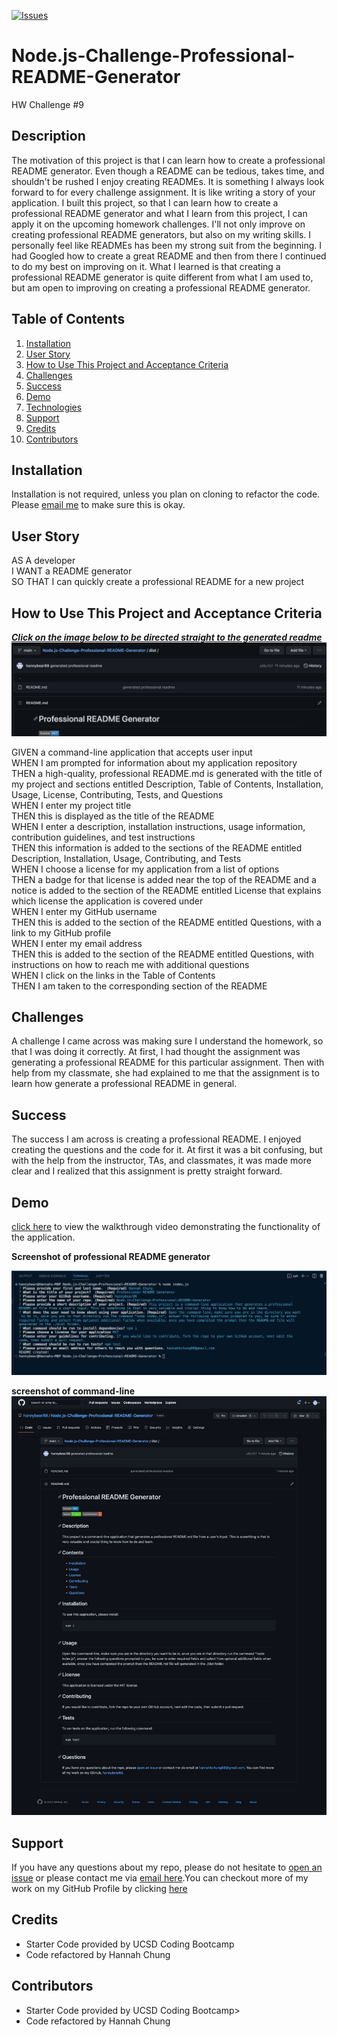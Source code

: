 [![Issues](https://img.shields.io/github/issues/hannybear88/Node.js-Challenge-Professional-README-Generator)](https://github.com/hannybear88/Node.js-Challenge-Professional-README-Generator/issues)


# Node.js-Challenge-Professional-README-Generator
HW Challenge #9

## Description 
The motivation of this project is that I can learn how to create a professional README generator. Even though a README can be tedious, takes time, and shouldn't be rushed I enjoy creating READMEs. It is something I always look forward to for every challenge assignment. It is like writing a story of your application. I built this project, so that I can learn how to create a professional README generator and what I learn from this project, I can apply it on the upcoming homework challenges. I'll not only improve on creating professional README generators, but also on my writing skills. I personally feel like READMEs has been my strong suit from the beginning. I had Googled how to create a great README and then from there I continued to do my best on improving on it. What I learned is that creating a professional README generator is quite different from what I am used to, but am open to improving on creating a professional README generator. 

## Table of Contents
<nav>
    <ol>
        <li><a href="#Installation">Installation</a></li>
        <li><a href="#User-Story">User Story</a></li>
         <li><a href="#How-to-Use-this-Project-and-Acceptance-Criteria">How to Use This Project and Acceptance Criteria</a></li>
          <li><a href="#Challenges">Challenges</a></li>
        <li><a href="#Success">Success</a></li>
         <li><a href="#Demo">Demo</a></li>
         <li><a href="#Technologies">Technologies</a></li>
          <li><a href="#Support">Support</a></li>
        <li><a href="#Credits">Credits</a></li>
        <li><a href="#Contributors">Contributors</a></li>
    </ol>
</nav>

## Installation

Installation is not required, unless you plan on cloning to refactor the code. Please <a href="mailto:hannahkchung88@gmail.com">email me</a> to make sure this is okay. 


## User Story

AS A developer<br>
I WANT a README generator<br>
SO THAT I can quickly create a professional README for a new project<br>


## How to Use This Project and Acceptance Criteria

<u><i><strong>Click on the image below to be directed straight to the generated readme</strong></i></u></a> 
<a href= "https://github.com/hannybear88/Node.js-Challenge-Professional-README-Generator/tree/main/dist"><img src="/assets/professiona-readme-generator-image-link-screenshot.png" alt = "professional generated readme" /></a>


GIVEN a command-line application that accepts user input<br>
WHEN I am prompted for information about my application repository<br>
THEN a high-quality, professional README.md is generated with the title of my project and sections entitled Description, Table of Contents, Installation, Usage, License, Contributing, Tests, and Questions<br>
WHEN I enter my project title<br>
THEN this is displayed as the title of the README<br>
WHEN I enter a description, installation instructions, usage information, contribution guidelines, and test instructions<br>
THEN this information is added to the sections of the README entitled Description, Installation, Usage, Contributing, and Tests<br>
WHEN I choose a license for my application from a list of options<br>
THEN a badge for that license is added near the top of the README and a notice is added to the section of the README entitled License that explains which license the application is covered under<br>
WHEN I enter my GitHub username<br>
THEN this is added to the section of the README entitled Questions, with a link to my GitHub profile<br>
WHEN I enter my email address<br>
THEN this is added to the section of the README entitled Questions, with instructions on how to reach me with additional questions<br>
WHEN I click on the links in the Table of Contents<br>
THEN I am taken to the corresponding section of the README<br>


## Challenges
A challenge I came across was making sure I understand the homework, so that I was doing it correctly. At first, I had thought the assignment was generating a professional README for this particular assignment. Then with help from my classmate, she had explained to me that the assignment is to learn how generate a professional README in general. 


## Success
The success I am across is creating a professional README. I enjoyed creating the questions and the code for it. At first it was a bit confusing, but with the help from the instructor, TAs, and classmates, it was made more clear and I realized that this assignment is pretty straight forward. 

## Demo

<a href="https://youtu.be/LAx32QPB85E">click here</a> to view the walkthrough video demonstrating the functionality of the application.

<strong>Screenshot of  professional README generator</strong><br> 

<img src="/assets/images/command-line-screenshot.png" /> <br>

<strong>screenshot of command-line</strong>
<img src="/assets/images/generated-professional-readme-screenshot.png" /> <br>


##  Support

If you have any questions about my repo, please do not hesitate to <a href="https://github.com/hannybear88/Node.js-Challenge-Professional-README-Generator/issues">open an issue</a> or please contact me via <a href="mailto:hannahkchung88@gmail.com">email here</a>.You can checkout more of my work on my GitHub Profile by clicking  <a href="https://github.com/hannybear88"> here</a>


##  Credits

<ul>
        <li>Starter Code provided by UCSD Coding Bootcamp</li>
        <li>Code refactored by Hannah Chung</li>
 </ul>

##  Contributors

<ul>
        <li>Starter Code provided by UCSD Coding Bootcamp></li>
        <li>Code refactored by Hannah Chung</li>
 </ul>



